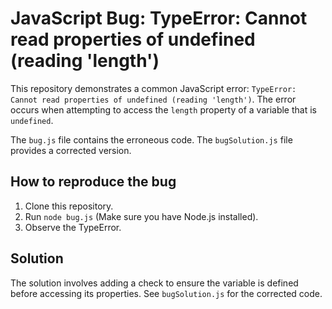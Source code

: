 # JavaScript Bug: TypeError: Cannot read properties of undefined (reading 'length')

This repository demonstrates a common JavaScript error: `TypeError: Cannot read properties of undefined (reading 'length')`.  The error occurs when attempting to access the `length` property of a variable that is `undefined`. 

The `bug.js` file contains the erroneous code. The `bugSolution.js` file provides a corrected version.

## How to reproduce the bug

1. Clone this repository.
2. Run `node bug.js` (Make sure you have Node.js installed).
3. Observe the TypeError.

## Solution

The solution involves adding a check to ensure the variable is defined before accessing its properties.  See `bugSolution.js` for the corrected code.